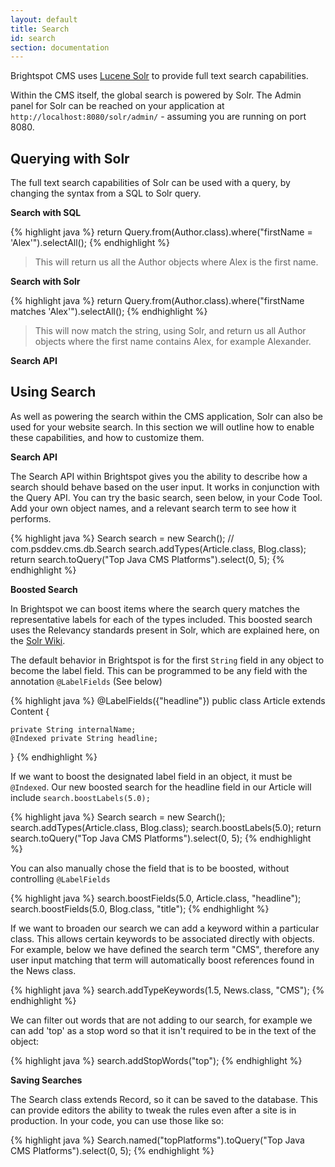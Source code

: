 ```yaml
---
layout: default
title: Search
id: search
section: documentation
---
```


<div markdown="1" class="span12">

Brightspot CMS uses [Lucene Solr](http://lucene.apache.org/solr/) to provide full text search capabilities.

Within the CMS itself, the global search is powered by Solr. The Admin panel for Solr can be reached on your application at `http://localhost:8080/solr/admin/` - assuming you are running on port 8080.

## Querying with Solr

The full text search capabilities of Solr can be used with a query, by changing the syntax from a SQL to Solr query.

**Search with SQL**

<div class="highlight">{% highlight java %}
return Query.from(Author.class).where("firstName = 'Alex'").selectAll();
{% endhighlight %}</div>

> This will return us all the Author objects where Alex is the first name.

	
**Search with Solr**

<div class="highlight">{% highlight java %}
return Query.from(Author.class).where("firstName matches 'Alex'").selectAll();
{% endhighlight %}</div>	

> This will now match the string, using Solr, and return us all Author objects where the first name contains Alex, for example Alexander.


**Search API**

## Using Search

As well as powering the search within the CMS application, Solr can also be used for your website search. In this section we will outline how to enable these capabilities, and how to customize them.


**Search API**

The Search API within Brightspot gives you the ability to describe how a search should behave based on the user input. It works in conjunction with the Query API. You can try the basic search, seen below, in your Code Tool. Add your own object names, and a relevant search term to see how it performs.

<div class="highlight">{% highlight java %}
Search search = new Search(); // com.psddev.cms.db.Search
search.addTypes(Article.class, Blog.class);
return search.toQuery("Top Java CMS Platforms").select(0, 5);
{% endhighlight %}</div>	

**Boosted Search**

In Brightspot we can boost items where the search query matches the representative labels for each of the types included. This boosted search uses the Relevancy standards present in Solr, which are explained here, on the [Solr Wiki](http://wiki.apache.org/solr/SolrRelevancyFAQ#How_can_I_increase_the_score_for_specific_documents). 

The default behavior in Brightspot is for the first `String` field in any object to become the label field. This can be programmed to be any field with the annotation `@LabelFields` (See below) 

<div class="highlight">{% highlight java %}
@LabelFields({"headline"})
public class Article extends Content {

	private String internalName;
	@Indexed private String headline;

}
{% endhighlight %}</div>

If we want to boost the designated label field in an object, it must be `@Indexed`. Our new boosted search for the headline field in our Article will include `search.boostLabels(5.0);`

<div class="highlight">{% highlight java %}
Search search = new Search();
search.addTypes(Article.class, Blog.class);
search.boostLabels(5.0);
return search.toQuery("Top Java CMS Platforms").select(0, 5);
{% endhighlight %}</div>

You can also manually chose the field that is to be boosted, without controlling `@LabelFields`

<div class="highlight">{% highlight java %}
search.boostFields(5.0, Article.class, "headline");
search.boostFields(5.0, Blog.class, "title");
{% endhighlight %}</div>

If we want to broaden our search we can add a keyword within a particular class. This allows certain keywords to be associated directly with objects. For example, below we have defined the search term "CMS", therefore any user input matching that term will automatically boost references found in the News class.

<div class="highlight">{% highlight java %}
search.addTypeKeywords(1.5, News.class, "CMS");
{% endhighlight %}</div>

We can filter out words that are not adding to our search, for example we can add 'top' as a stop word so that it isn't required to be in the text of the object:

<div class="highlight">{% highlight java %}
search.addStopWords("top");
{% endhighlight %}</div>


**Saving Searches**

The Search class extends Record, so it can be saved to the database. This can provide editors the ability to tweak the rules even after a site is in production. In your code, you can use those like so:

<div class="highlight">{% highlight java %}
Search.named("topPlatforms").toQuery("Top Java CMS Platforms").select(0, 5);
{% endhighlight %}</div>
